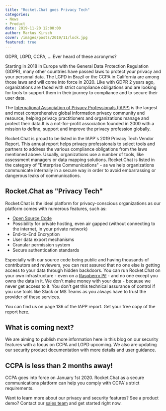 ```yaml
---
title: "Rocket.Chat goes Privacy Tech"
categories:
- News
- Product
date: 2019-11-20 12:00:00
author: Markus Kirsch
cover: /images/posts/2019/11/lock.jpg
featured: true
---
```


GDPR, LGPD, CCPA, ... Ever heard of these acronyms?

Starting in 2018 in Europe with the General Data Protection Regulation (GDPR), many other countries have passed laws to protect your privacy and your personal data. The LGPD in Brazil or the CCPA in California are among those laws and will come into force in 2020. Like with GDPR 2 years ago, organizations are faced with strict compliance obligations and are looking for tools to support them in their journey to compliance and to secure their user data.

The [International Association of Privacy Professionals (IAPP)](https://iapp.org/) is the largest and most comprehensive global information privacy community and resource, helping privacy practitioners and organizations manage and protect their data.It is a not-for-profit association founded in 2000 with a mission to define, support and improve the privacy profession globally.

Rocket.Chat is proud to be listed in the IAPP´s 2019 Privacy Tech Vendor Report. This annual report helps privacy professionals to select tools and partners to address the various compliance obligations from the laws mentioned above. Usually, organizations use a number of tools, like assessment managers or data mapping solutions. Rocket.Chat is listed in the category of "Enterprise Communications" - as we help organizations communicate internally in a secure way in order to avoid embarrassing or dangerous leaks of communications.

## Rocket.Chat as "Privacy Tech"

Rocket.Chat is the ideal platform for privacy-conscious organizations as our platform comes with numerous features, such as:
- [Open Source Code](https://github.com/RocketChat)
- Possibility for private hosting, even air gapped (without connecting to the internet, in your private network)
- End-to-End Encryption
- User data export mechanisms
- Granular permission system
- Secure authentication standards

Especially with our source code being public and having thousands of contributors and reviewers, you can rest assured that no one else is getting access to your data through hidden backdoors. You can run Rocket.Chat on your own infrastructure - even on a [Raspberry Pi!](https://rocket.chat/2018/02/01/11-ways-to-install-rocket-chat/) - and no one except you owns the data in it. We don't make money with your data - because we never get access to it. You don't get this technical assurance of control if you use tools like Slack or MS Teams as you always have to trust the provider of these services.

You can find us on page 136 of the IAPP report. Get your free copy of the report [here](https://iapp.org/resources/article/2019-privacy-tech-vendor-report/).

## What is coming next?

We are aiming to publish more information here in this blog on our security features with a focus on CCPA and LGPD upcoming. We also are updating our security product documentation with more details and user guidance.

## CCPA is less than 2 months away!

CCPA goes into force on January 1st 2020. Rocket.Chat as a secure communications platform can help you comply with CCPA´s strict requirements.

Want to learn more about our privacy and security features? See a product demo? Contact our [sales team](mailto:sales@rocket.chat) and get started right now.
